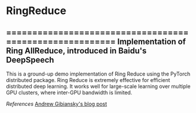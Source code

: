 # RingReduce
========================================================
Implementation of Ring AllReduce, introduced in Baidu's DeepSpeech
--------------------------------------------------------
This is a ground-up demo implementation of Ring Reduce using the PyTorch distributed package. Ring Reduce is extremely effective for efficient distributed deep learning. It works well for large-scale learning over multiple GPU clusters, where inter-GPU bandwidth is limited. 

_References_
[Andrew Gibiansky's blog post](http://andrew.gibiansky.com/)
